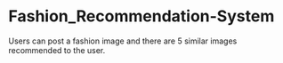 # Fashion_Recommendation-System
Users can post a fashion image and there are 5 similar images recommended to the user.
